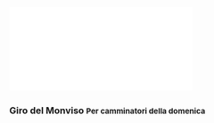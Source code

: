 <img src="slides/hiking/images/monviso-profilo.svg" width="65%" />

### Giro del Monviso <small>Per camminatori della domenica</small>


<aside class="notes">
</aside>
